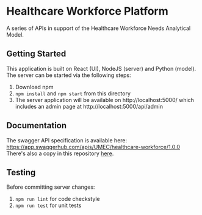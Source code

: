# Healthcare Workforce Platform

A series of APIs in support of the Healthcare Workforce Needs Analytical Model.

## Getting Started
This application is built on React (UI), NodeJS (server) and Python (model).
The server can be started via the following steps:
1. Download npm
2. `npm install` and `npm start` from this directory
3. The server application will be available on http://localhost:5000/ which includes an admin page at http://localhost:5000/api/admin

## Documentation
The swagger API specification is available here: https://app.swaggerhub.com/apis/UMEC/healthcare-workforce/1.0.0
There's also a copy in this repository [here](ui/index.html).

## Testing
Before committing server changes:
1. `npm run lint` for code checkstyle
2. `npm run test` for unit tests
